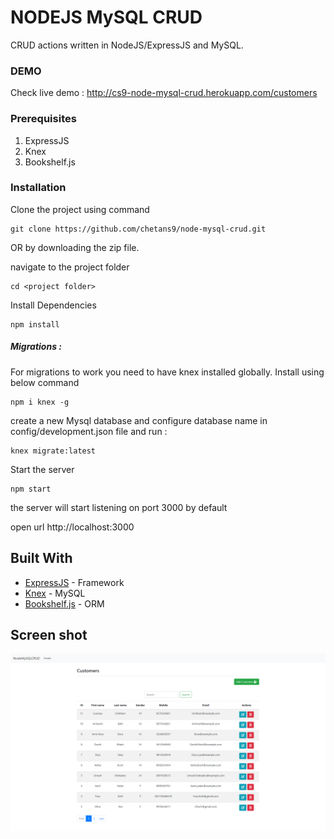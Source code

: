 # NODEJS MySQL CRUD

 CRUD actions written in NodeJS/ExpressJS and MySQL. 
### DEMO 
Check live demo : 
http://cs9-node-mysql-crud.herokuapp.com/customers

### Prerequisites


1. ExpressJS
2. Knex
3. Bookshelf.js

### Installation

Clone the project using command

```
git clone https://github.com/chetans9/node-mysql-crud.git
```
OR by downloading the zip file.

navigate to the project folder

```
cd <project folder>
```

Install Dependencies

```
npm install
```
##### Migrations :
For migrations to work you need to have knex installed globally. Install using below command
```
npm i knex -g
```
create a new Mysql database and configure database name in config/development.json file  and run :
```
knex migrate:latest
```

Start the server 

```
npm start
```
the server will start listening on port 3000 by default

open url http://localhost:3000







## Built With

* [ExpressJS](https://expressjs.com/) - Framework
* [Knex](https://knexjs.org/) - MySQL 
* [Bookshelf.js](https://bookshelfjs.org/) - ORM

## Screen shot

![Alt text](public/assets/img/node_mysql_crud.png?raw=true "Node mysql crud screen")




